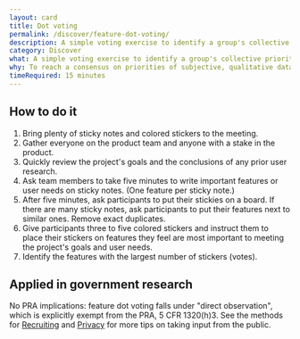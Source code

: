 ```yaml
---
layout: card
title: Dot voting
permalink: /discover/feature-dot-voting/
description: A simple voting exercise to identify a group's collective priorities.
category: Discover
what: A simple voting exercise to identify a group's collective priorities.
why: To reach a consensus on priorities of subjective, qualitative data with a group of people. This is especially helpful with larger groups of stakeholders and groups with high risk of disagreement.
timeRequired: 15 minutes
---
```


## How to do it

1. Bring plenty of sticky notes and colored stickers to the meeting.
1. Gather everyone on the product team and anyone with a stake in the product.
1. Quickly review the project's goals and the conclusions of any prior user research.
1. Ask team members to take five minutes to write important features or user needs on sticky notes. (One feature per sticky note.)
1. After five minutes, ask participants to put their stickies on a board. If there are many sticky notes, ask participants to put their features next to similar ones. Remove exact duplicates.
1. Give participants three to five colored stickers and instruct them to place their stickers on features they feel are most important to meeting the project's goals and user needs.
1. Identify the features with the largest number of stickers (votes).  

<section class="method--section method--section--government-considerations" markdown="1" >

## Applied in government research

No PRA implications: feature dot voting falls under "direct observation", which is explicitly exempt from the PRA, 5 CFR 1320(h)3. See the methods for [Recruiting](/fundamentals/recruiting/) and [Privacy](/fundamentals/privacy/) for more tips on taking input from the public.
</section>
